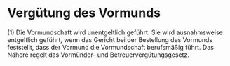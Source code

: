 # Vergütung des Vormunds

(1) Die Vormundschaft wird unentgeltlich geführt. Sie wird ausnahmsweise entgeltlich geführt, wenn das Gericht bei der Bestellung des Vormunds feststellt, dass der Vormund die Vormundschaft berufsmäßig führt. Das Nähere regelt das Vormünder- und Betreuervergütungsgesetz.